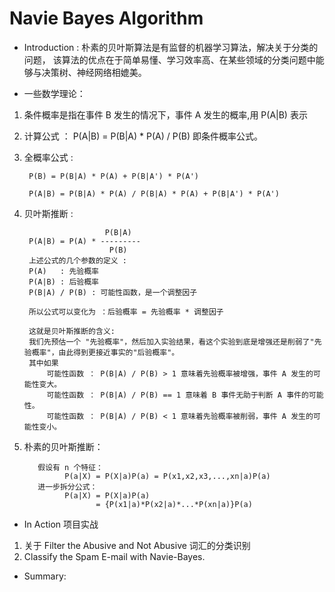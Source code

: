 # Navie Bayes Algorithm
- Introduction : 朴素的贝叶斯算法是有监督的机器学习算法，解决关于分类的问题，
该算法的优点在于简单易懂、学习效率高、在某些领域的分类问题中能够与决策树、神经网络相媲美。

- 一些数学理论：


1. 条件概率是指在事件 B 发生的情况下，事件 A 发生的概率,用 P(A|B) 表示
2. 计算公式 ： P(A|B) = P(B|A) * P(A) / P(B) 即条件概率公式。
3. 全概率公式 : 
        
        P(B) = P(B|A) * P(A) + P(B|A') * P(A')
        
        P(A|B) = P(B|A) * P(A) / P(B|A) * P(A) + P(B|A') * P(A')   

4. 贝叶斯推断 : 

                         P(B|A)
        P(A|B) = P(A) * ---------
                          P(B)
        上述公式的几个参数的定义 : 
        P(A)   : 先验概率
        P(A|B) : 后验概率
        P(B|A) / P(B) : 可能性函数，是一个调整因子
        
        所以公式可以变化为 ：后验概率 = 先验概率 * 调整因子
        
        这就是贝叶斯推断的含义:
        我们先预估一个 "先验概率"，然后加入实验结果，看这个实验到底是增强还是削弱了"先验概率"，由此得到更接近事实的"后验概率"。
        其中如果
            可能性函数 ： P(B|A) / P(B) > 1 意味着先验概率被增强，事件 A 发生的可能性变大。
            可能性函数 ： P(B|A) / P(B) == 1 意味着 B 事件无助于判断 A 事件的可能性。
            可能性函数 ： P(B|A) / P(B) < 1 意味着先验概率被削弱，事件 A 发生的可能性变小。

5. 朴素的贝叶斯推断：
        
          假设有 n 个特征：
                P(a|X) = P(X|a)P(a) = P(x1,x2,x3,...,xn|a)P(a)
          进一步拆分公式：
                P(a|X) = P(X|a)P(a)
                       = {P(x1|a)*P(x2|a)*...*P(xn|a)}P(a)


- In Action 项目实战
1. 关于 Filter the Abusive and Not Abusive 词汇的分类识别
2. Classify the Spam E-mail with Navie-Bayes.

- Summary:
